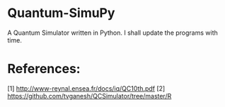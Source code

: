 # Quantum-SimuPy
A Quantum Simulator written in Python. I shall update the programs with time.

# References:
[1] http://www-reynal.ensea.fr/docs/iq/QC10th.pdf
[2] https://github.com/tvganesh/QCSimulator/tree/master/R
